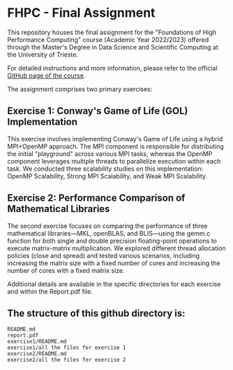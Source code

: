 # FHPC - Final Assignment
This repository houses the final assignment for the "Foundations of High Performance Computing" course (Academic Year 2022/2023) offered through the Master's Degree in Data Science and Scientific Computing at the University of Trieste.

For detailed instructions and more information, please refer to the official [GitHub page of the course](https://github.com/Foundations-of-HPC/Foundations_of_HPC_2022/tree/main/Assignment).

The assignment comprises two primary exercises:

## Exercise 1: Conway's Game of Life (GOL) Implementation

This exercise involves implementing Conway's Game of Life using a hybrid MPI+OpenMP approach. The MPI component is responsible for distributing the initial "playground" across various MPI tasks, whereas the OpenMP component leverages multiple threads to parallelize execution within each task. We conducted three scalability studies on this implementation: OpenMP Scalability, Strong MPI Scalability, and Weak MPI Scalability.

## Exercise 2: Performance Comparison of Mathematical Libraries

The second exercise focuses on comparing the performance of three mathematical libraries—MKL, openBLAS, and BLIS—using the gemm.c function for both single and double precision floating-point operations to execute matrix-matrix multiplication. We explored different thread allocation policies (close and spread) and tested various scenarios, including increasing the matrix size with a fixed number of cores and increasing the number of cores with a fixed matrix size.


Additional details are available in the specific directories for each exercise and within the Report.pdf file.

## The structure of this github directory is:

```
README.md 
report.pdf
exercise1/README.md 
exercise1/all the files for exercise 1 
exercise2/README.md 
exercise2/all the files for exercise 2
```


